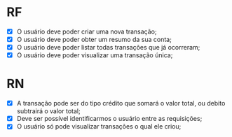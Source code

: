 # RF

- [X] O usuário deve poder criar uma nova transação;
- [X] O usuário deve poder obter um resumo da sua conta;
- [X] O usuário deve poder listar todas transações que já ocorreram;
- [X] O usuário deve poder visualizar uma transação única;

# RN

- [X] A transação pode ser do tipo crédito que somará o valor total, ou debito subtrairá o valor total;
- [X] Deve ser possível identificarmos o usuário entre as requisições;
- [X] O usuário só pode visualizar transações o qual ele criou;